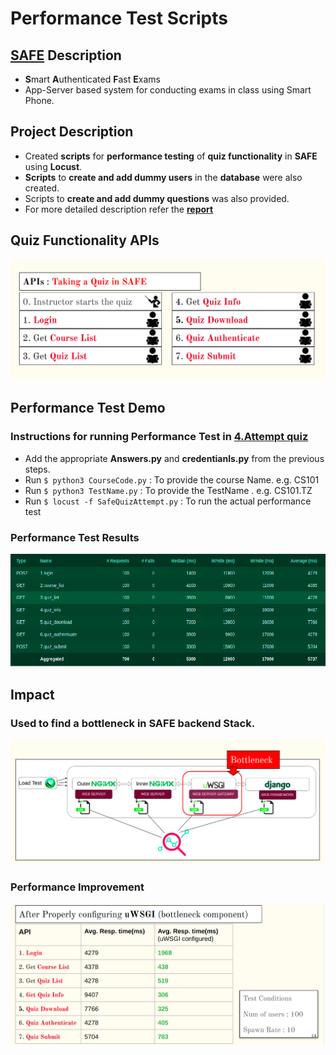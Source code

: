 # Performance Test Scripts
## [SAFE](http://safe.cse.iitb.ac.in) Description
* **S**mart **A**uthenticated **F**ast **E**xams
* App-Server based system for  conducting exams in class using Smart Phone.  
## Project Description
* Created **scripts** for **performance testing** of **quiz functionality** in **SAFE** using **Locust**.
* **Scripts** to **create and add dummy users** in the **database** were also created.
* Scripts to **create and add dummy questions** was also provided.
* For more detailed description refer the **[report](https://github.com/jatin-jatin/Performance-Test-Script-SAFE-quiz-functionality/blob/main/report.pdf)**
## Quiz Functionality APIs
![SAFE-Quiz-APIs](https://github.com/jatin-jatin/Performance-Test-Script-SAFE-quiz-functionality/blob/main/pictures/quiz-api.png)

## Performance Test Demo
### Instructions for running Performance Test in [4.Attempt quiz](https://github.com/jatin-jatin/Performance-Test-Script-SAFE-quiz-functionality/tree/main/4.Attempt%20quiz)
* Add the appropriate **Answers.py** and **credentianls.py** from the previous steps.
* Run ```$ python3 CourseCode.py``` : To provide the course Name. e.g. CS101
* Run ```$ python3 TestName.py``` : To provide the TestName . e.g. CS101.TZ
* Run ```$ locust -f SafeQuizAttempt.py``` : To run the actual performance test

### Performance Test Results
![Locust Perf Test](https://github.com/jatin-jatin/Performance-Test-Script-SAFE-quiz-functionality/blob/main/pictures/perf-script.png)

## Impact
### Used to find a  bottleneck in SAFE backend Stack.
![Bottleneck component](https://github.com/jatin-jatin/Performance-Test-Script-SAFE-quiz-functionality/blob/main/pictures/bottleneck.png)
### Performance Improvement
![Performance Improvement](https://github.com/jatin-jatin/Performance-Test-Script-SAFE-quiz-functionality/blob/main/pictures/improve.png)